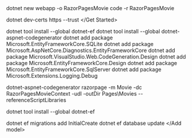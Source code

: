 <Get Started>
dotnet new webapp -o RazorPagesMovie
code -r RazorPagesMovie

dotnet dev-certs https --trust
</Get Started>

<Add model>
dotnet tool install --global dotnet-ef
dotnet tool install --global dotnet-aspnet-codegenerator
dotnet add package Microsoft.EntityFrameworkCore.SQLite
dotnet add package Microsoft.AspNetCore.Diagnostics.EntityFrameworkCore
dotnet add package Microsoft.VisualStudio.Web.CodeGeneration.Design
dotnet add package Microsoft.EntityFrameworkCore.Design
dotnet add package Microsoft.EntityFrameworkCore.SqlServer
dotnet add package Microsoft.Extensions.Logging.Debug

dotnet-aspnet-codegenerator razorpage -m Movie -dc RazorPagesMovieContext -udl -outDir Pages\Movies --referenceScriptLibraries

dotnet tool install --global dotnet-ef

dotnet ef migrations add InitialCreate
dotnet ef database update
</Add model>

<Scaffolding>

</Scaffolding>
